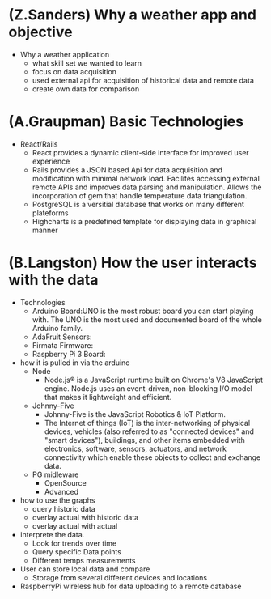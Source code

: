 # (Z.Sanders) Why a weather app and objective
  - Why a weather application
    + what skill set we wanted to learn
    + focus on data acquisition
    + used external api for acquisition of historical data and remote data
    + create own data for comparison
# (A.Graupman) Basic Technologies
  - React/Rails
    + React provides a dynamic client-side interface for improved user experience
    + Rails provides a JSON based Api for data acquisition and modification with
      minimal network load. Facilites accessing external remote APIs and improves
      data parsing and manipulation. Allows the incorporation of gem that handle
      temperature data triangulation.
    + PostgreSQL is a versitial database that works on many different plateforms
    + Highcharts is a predefined template for displaying data in graphical manner
# (B.Langston) How the user interacts with the data
  - Technologies
    + Arduino Board:UNO is the most robust board you can start playing with. The UNO is the most used and documented board of the whole Arduino family.
    + AdaFruit Sensors:
    + Firmata Firmware:
    + Raspberry Pi 3 Board:
  - how it is pulled in via the arduino
    + Node
      - Node.js® is a JavaScript runtime built on Chrome's V8 JavaScript engine.
        Node.js uses an event-driven, non-blocking I/O model that makes it
        lightweight and efficient.
    + Johnny-Five
      - Johnny-Five is the JavaScript Robotics & IoT Platform.
      - The Internet of things (IoT) is the inter-networking of physical devices,
        vehicles (also referred to as "connected devices" and "smart devices"),
        buildings, and other items embedded with electronics, software, sensors,
        actuators, and network connectivity which enable these objects to collect
        and exchange data.
    + PG midleware
      - OpenSource
      - Advanced
  - how to use the graphs
    + query historic data
    + overlay actual with historic data
    + overlay actual with actual
  - interprete the data.
    + Look for trends over time
    + Query specific Data points
    + Different temps measurements
  - User can store local data and compare
    + Storage from several different devices and locations
  - RaspberryPi wireless hub for data uploading to a remote database
